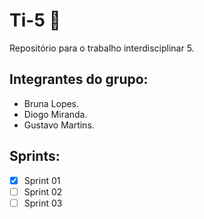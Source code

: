 # Ti-5 🚀
Repositório para o trabalho interdisciplinar 5.

## Integrantes do grupo:
 - Bruna Lopes.
 - Diogo Miranda.
 - Gustavo Martins.

## Sprints: 
 - [x] Sprint 01 
 - [ ] Sprint 02 
 - [ ] Sprint 03 